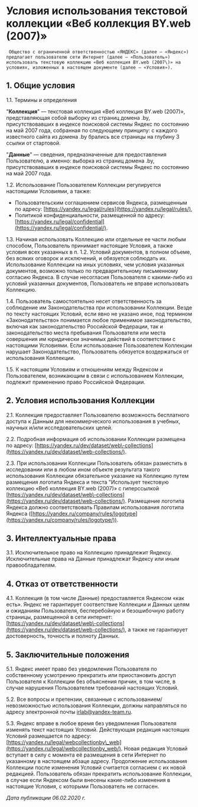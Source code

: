  Условия использования текстовой коллекции «Веб коллекция BY.web (2007\)»
========================================================================

     Общество с ограниченной ответственностью «ЯНДЕКС» (далее — «Яндекс») предлагает пользователю сети Интернет (далее — «Пользователь») использовать текстовую коллекцию «Веб коллекция BY.web (2007\)» на условиях, изложенных в настоящем документе (далее — «Условия»).

  1\. Общие условия
-----------------

 1\.1\. Термины и определения

 "**Коллекция**" — текстовая коллекция «Веб коллекция BY.web (2007\)», представляющая собой выборку из страниц домена .by, присутствовавших в индексе поисковой системы Яндекс по состоянию на май 2007 года, собранная по следующему принципу: с каждого известного сайта из домена .by брались все страницы на глубину 3 ссылки от стартовой.

 "**Данные**" — сведения, предназначенные для предоставления Пользователю, а именно: выборка из страниц домена .by, присутствовавших в индексе поисковой системы Яндекс по состоянию на май 2007 года.

 1\.2\. Использование Пользователем Коллекции регулируется настоящими Условиями, а также:

 * Пользовательским соглашением сервисов Яндекса, размещенным по адресу: [https://yandex.ru/legal/rules](https://yandex.ru/legal/rules/),
* Политикой конфиденциальности, размещенной по адресу: [https://yandex.ru/legal/confidential](https://yandex.ru/legal/confidential/).

 1\.3\. Начиная использовать Коллекцию или отдельные ее части любым способом, Пользователь принимает настоящие Условия, а также условия всех указанных в п. 1\.2\. Условий документов, в полном объеме, без всяких оговорок и исключений, и обязуется соблюдать их. Использование Коллекции на иных условиях, чем условия указанных документов, возможно только по предварительному письменному согласию Яндекса. В случае несогласия Пользователя с какими\-либо из условий указанных документов, Пользователь не вправе использовать Коллекцию.

 1\.4\. Пользователь самостоятельно несет ответственность за соблюдение им Законодательства при использовании Коллекции. Везде по тексту настоящих Условий, если явно не указано иное, под термином «Законодательство» понимается любое применимое законодательство, включая как законодательство Российской Федерации, так и законодательство места пребывания Пользователя или места совершения им юридически значимых действий в соответствии с настоящими Условиями. Если использование Пользователем Коллекции нарушает Законодательство, Пользователь обязуется воздержаться от использования Коллекции.

 1\.5\. К настоящим Условиям и отношениям между Яндексом и Пользователем, возникающим в связи с использованием Коллекции, подлежит применению право Российской Федерации.

  2\. Условия использования Коллекции
-----------------------------------

 2\.1\. Коллекция предоставляет Пользователю возможность бесплатного доступа к Данным для некоммерческого использования в учебных, научных и/или исследовательских целей.

 2\.2\. Подробная информация об использовании Коллекции размещена по адресу: [https://yandex.ru/dev/dataset/web\-collections](https://yandex.ru/dev/dataset/web-collections/). 

 2\.3\. При использовании Коллекции Пользователь обязан разместить в исследовании или в любом ином объекте результата такого использования Коллекции обязательное указание на Коллекцию путем размещения логотипа Яндекса и текста "Использует текстовую коллекцию «Веб коллекция BY.web (2007\)» с гиперссылкой [https://yandex.ru/dev/dataset/web\-collections](https://yandex.ru/dev/dataset/web-collections/). Размещение логотипа Яндекса должно соответствовать Правилам использования логотипа Яндекса ([https://yandex.ru/company/rules/logotype](https://yandex.ru/company/rules/logotype/)). 

   3\. Интеллектуальные права
--------------------------

 3\.1\. Исключительное право на Коллекцию принадлежит Яндексу. Исключительные права на Данные принадлежат Яндексу или иным правообладателям.

  4\. Отказ от ответственности
----------------------------

 4\.1\. Коллекция (в том числе Данные) предоставляется Яндексом «как есть». Яндекс не гарантирует соответствие Коллекции и Данных целям и ожиданиям Пользователя, бесперебойную и безошибочную работу страницы, размещенной в сети интернет: [https://yandex.ru/dev/dataset/web\-collections](https://yandex.ru/dev/dataset/web-collections/), а также не гарантирует достоверность, точность и полноту Данных. 

   5\. Заключительные положения
----------------------------

 5\.1\. Яндекс имеет право без уведомления Пользователя по собственному усмотрению прекратить или приостановить доступ Пользователя к Коллекции без объяснения причин, в том числе, в случае нарушения Пользователем требований настоящих Условий.

 5\.2\. Все вопросы и претензии, связанные с использованием/невозможностью использования Коллекции, должны направляться по адресу электронной почты [irlab@yandex\-team.ru](mailto:irlab@yandex-team.ru).

 5\.3\. Яндекс вправе в любое время без уведомления Пользователя изменять текст настоящих Условий. Действующая редакция настоящих Условий размещается по адресу: [https://yandex.ru/legal/webcollectionby\_web](https://yandex.ru/legal/webcollectionby_web/). Новая редакция Условий вступает в силу с момента её размещения в сети Интернет по указанному в настоящем абзаце адресу. Продолжение использования Коллекции после изменения Условий считается согласием с их новой редакцией. Пользователь обязан прекратить использование Коллекции, в случае если Яндексом были внесены какие\-либо изменения в настоящие Условия, с которыми Пользователь не согласен.

     

  *Дата публикации 06\.02\.2020 г.* 

  
